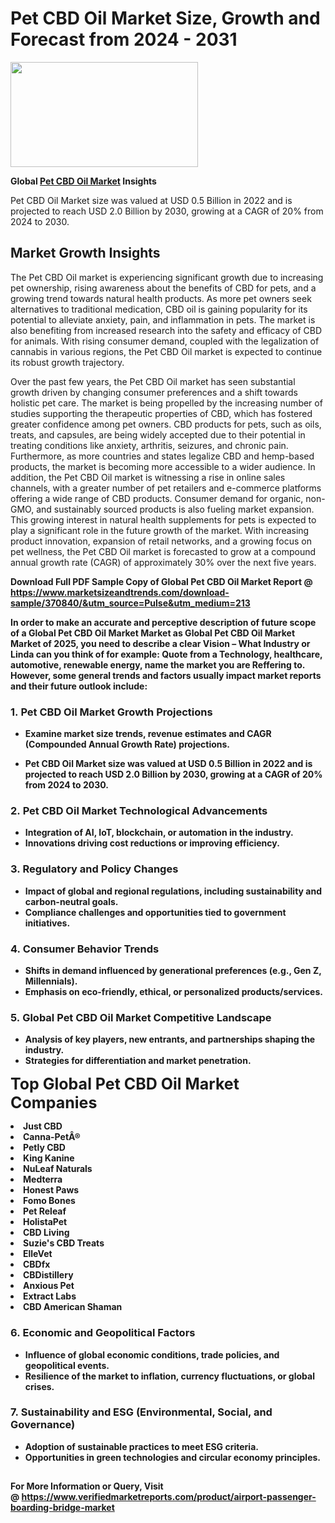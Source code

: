 <H1>Pet CBD Oil Market Size, Growth and Forecast from 2024 - 2031</H1><img class="aligncenter size-medium wp-image-584254" src="https://thirdeyenews.in/wp-content/uploads/2024/09/Global-Market-Research-300x168.jpeg" alt="" width="300" height="168" /><p><strong>Global&nbsp;<a href="https://www.marketsizeandtrends.com/download-sample/370840/&amp;utm_source=Pulse&amp;utm_medium=213">Pet CBD Oil Market</a> Insights</strong></p><p>Pet CBD Oil Market size was valued at USD 0.5 Billion in 2022 and is projected to reach USD 2.0 Billion by 2030, growing at a CAGR of 20% from 2024 to 2030.</p><p><h2>Market Growth Insights</h2> <p>The Pet CBD Oil market is experiencing significant growth due to increasing pet ownership, rising awareness about the benefits of CBD for pets, and a growing trend towards natural health products. As more pet owners seek alternatives to traditional medication, CBD oil is gaining popularity for its potential to alleviate anxiety, pain, and inflammation in pets. The market is also benefiting from increased research into the safety and efficacy of CBD for animals. With rising consumer demand, coupled with the legalization of cannabis in various regions, the Pet CBD Oil market is expected to continue its robust growth trajectory.</p> <p><strong></strong></p> <p>Over the past few years, the Pet CBD Oil market has seen substantial growth driven by changing consumer preferences and a shift towards holistic pet care. The market is being propelled by the increasing number of studies supporting the therapeutic properties of CBD, which has fostered greater confidence among pet owners. CBD products for pets, such as oils, treats, and capsules, are being widely accepted due to their potential in treating conditions like anxiety, arthritis, seizures, and chronic pain. Furthermore, as more countries and states legalize CBD and hemp-based products, the market is becoming more accessible to a wider audience. In addition, the Pet CBD Oil market is witnessing a rise in online sales channels, with a greater number of pet retailers and e-commerce platforms offering a wide range of CBD products. Consumer demand for organic, non-GMO, and sustainably sourced products is also fueling market expansion. This growing interest in natural health supplements for pets is expected to play a significant role in the future growth of the market. With increasing product innovation, expansion of retail networks, and a growing focus on pet wellness, the Pet CBD Oil market is forecasted to grow at a compound annual growth rate (CAGR) of approximately 30% over the next five years.</p> <p><strong></p><p><span class=""><strong>Download Full PDF Sample Copy of Global Pet CBD Oil Market Report</strong> @ <a href="https://www.marketsizeandtrends.com/download-sample/370840/&amp;utm_source=Pulse&amp;utm_medium=213" target="_blank">https://www.marketsizeandtrends.com/download-sample/370840/&amp;utm_source=Pulse&amp;utm_medium=213</a></span></p><p>In order to make an accurate and perceptive description of future scope of a Global&nbsp;Pet CBD Oil Market Market as Global&nbsp;Pet CBD Oil Market Market of 2025, you need to describe a clear Vision &ndash; What Industry or Linda can you think of for example: Quote from a Technology, healthcare, automotive, renewable energy, name the market you are Reffering to. However, some general trends and factors usually impact market reports and their future outlook include:</p><h3>1.&nbsp;<strong>Pet CBD Oil Market Growth Projections</strong></h3><ul><li>Examine market size trends, revenue estimates and CAGR (Compounded Annual Growth Rate) projections.</li><li><p>Pet CBD Oil Market size was valued at USD 0.5 Billion in 2022 and is projected to reach USD 2.0 Billion by 2030, growing at a CAGR of 20% from 2024 to 2030.</p></li></ul><h3>2.&nbsp;<strong>Pet CBD Oil Market Technological Advancements</strong></h3><ul><li>Integration of AI, IoT, blockchain, or automation in the industry.</li><li>Innovations driving cost reductions or improving efficiency.</li></ul><h3>3.&nbsp;<strong>Regulatory and Policy Changes</strong></h3><ul><li>Impact of global and regional regulations, including sustainability and carbon-neutral goals.</li><li>Compliance challenges and opportunities tied to government initiatives.</li></ul><h3>4.&nbsp;<strong>Consumer Behavior Trends</strong></h3><ul><li>Shifts in demand influenced by generational preferences (e.g., Gen Z, Millennials).</li><li>Emphasis on eco-friendly, ethical, or personalized products/services.</li></ul><h3>5.&nbsp;<strong>Global Pet CBD Oil Market Competitive Landscape</strong></h3><ul><li>Analysis of key players, new entrants, and partnerships shaping the industry.</li><li>Strategies for differentiation and market penetration.</li></ul><p data-pm-slice="1 1 []"><span style="color: inherit; font-family: inherit; font-size: 25px;">Top Global Pet CBD Oil Market Companies</span></p><div class="" data-test-id=""><p><li>Just CBD</li><li> Canna-PetÂ®</li><li> Petly CBD</li><li> King Kanine</li><li> NuLeaf Naturals</li><li> Medterra</li><li> Honest Paws</li><li> Fomo Bones</li><li> Pet Releaf</li><li> HolistaPet</li><li> CBD Living</li><li> Suzie's CBD Treats</li><li> ElleVet</li><li> CBDfx</li><li> CBDistillery</li><li> Anxious Pet</li><li> Extract Labs</li><li> CBD American Shaman</li></p></div><h3>6.&nbsp;<strong>Economic and Geopolitical Factors</strong></h3><ul><li>Influence of global economic conditions, trade policies, and geopolitical events.</li><li>Resilience of the market to inflation, currency fluctuations, or global crises.</li></ul><h3>7.&nbsp;<strong>Sustainability and ESG (Environmental, Social, and Governance)</strong></h3><ul><li>Adoption of sustainable practices to meet ESG criteria.</li><li>Opportunities in green technologies and circular economy principles.</li></ul><h2><strong style="font-size: 14px;">For More Information or Query, Visit @&nbsp;</strong><a style="background-color: #ffffff; font-size: 14px;" href="https://www.marketsizeandtrends.com/report/pet-cbd-oil-market/" target="_blank">https://www.verifiedmarketreports.com/product/airport-passenger-boarding-bridge-market</a></h2>
